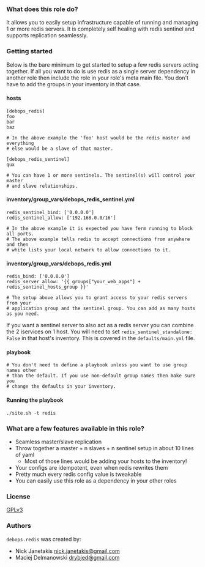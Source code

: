 ### What does this role do?

It allows you to easily setup infrastructure capable of running and managing 1 or more redis servers. It is completely self healing with redis sentinel and supports replication seamlessly.

### Getting started

Below is the bare minimum to get started to setup a few redis servers acting together. If all you want to do is use redis as a single server dependency in another role then include the role in your role's meta main file. You don't have to add the groups in your inventory in that case.

#### hosts

```
[debops_redis]
foo
bar
baz

# In the above example the 'foo' host would be the redis master and everything
# else would be a slave of that master.

[debops_redis_sentinel]
qux

# You can have 1 or more sentinels. The sentinel(s) will control your master
# and slave relationships.
```

#### inventory/group_vars/debops_redis_sentinel.yml

```
redis_sentinel_bind: ['0.0.0.0']
redis_sentinel_allow: ['192.168.0.0/16']

# In the above example it is expected you have ferm running to block all ports.
# The above example tells redis to accept connections from anywhere and then
# white lists your local network to allow connections to it.
```

#### inventory/group_vars/debops_redis.yml

```
redis_bind: ['0.0.0.0']
redis_server_allow: '{{ groups["your_web_apps"] + redis_sentinel_hosts_group }}'

# The setup above allows you to grant access to your redis servers from your
# application group and the sentinel group. You can add as many hosts as you need.
```

If you want a sentinel server to also act as a redis server you can combine the 2 iservices on 1 host. You will need to set `redis_sentinel_standalone: False` in that host's inventory. This is covered in the `defaults/main.yml` file.

#### playbook

```
# You don't need to define a playbook unless you want to use group names other
# than the default. If you use non-default group names then make sure you
# change the defaults in your inventory.
```

#### Running the playbook

`./site.sh -t redis`

### What are a few features available in this role?

- Seamless master/slave replication
- Throw together a master + n slaves + n sentinel setup in about 10 lines of yaml
   - Most of those lines would be adding your hosts to the inventory!
- Your configs are idempotent, even when redis rewrites them
- Pretty much every redis config value is tweakable
- You can easily use this role as a dependency in your other roles

### License

[GPLv3](https://www.gnu.org/licenses/quick-guide-gplv3.html)

### Authors

`debops.redis` was created by:
- Nick Janetakis nick.janetakis@gmail.com
- Maciej Delmanowski drybjed@gmail.com
